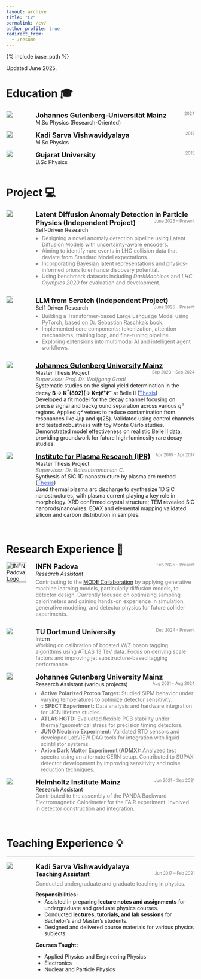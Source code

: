 ```yaml
---
layout: archive
title: "CV"
permalink: /cv/
author_profile: true
redirect_from:
  - /resume
---
```


{% include base_path %}

<!-- taken from https://emiliendupont.github.io/resume/  -->

Updated June 2025.

Education 🎓
======

<!-- M.Sc -->
<div style="display:flex;">

  <div style="flex:0.5; padding-right:5%">
    <img src="{{ site.url }}/images/resume/JGU.png" style="align:left; border: 1px solid #d3d3d3; border-style: outset;">
  </div>

  <div style="flex:4;">
    <p style="margin:0px">
      <b style="font-size: 130%;">Johannes Gutenberg-Universität Mainz</b>
      <span style="float:right; font-size:80%; color:#7a7a7a;">2024</span>
    </p>
    M.Sc Physics (Research-Oriented)
    <div style="color:#7a7a7a">
    </div>
  </div>
</div>
<hr style="height:1em; margin:0em; visibility:hidden;" />

<!-- M.Sc -->
<div style="display:flex;">

  <div style="flex:0.5; padding-right:5%">
    <img src="{{ site.url }}/images/resume/KSV.png" style="align:left; border: 1px solid #d3d3d3; border-style: outset;">
  </div>

  <div style="flex:4;">
    <p style="margin:0px">
      <b style="font-size: 130%;">Kadi Sarva Vishwavidyalaya</b>
      <span style="float:right; font-size:80%; color:#7a7a7a;">2017 </span>
    </p>
    M.Sc Physics
    <div style="color:#7a7a7a">
    </div>
  </div>
</div>
<hr style="height:1em; margin:0em; visibility:hidden;" />


<!-- B.Sc -->
<div style="display:flex;">

  <div style="flex:0.5; padding-right:5%">
    <img src="{{ site.url }}/images/resume/GU.png" style="align:left; border: 1px solid #d3d3d3; border-style: outset;">
  </div>

  <div style="flex:4;">
    <p style="margin:0px">
      <b style="font-size: 130%;">Gujarat University</b>
      <span style="float:right; font-size:80%; color:#7a7a7a;">2015 </span>
    </p>
    B.Sc Physics
    <div style="color:#7a7a7a">
    </div>
  </div>
</div>
<hr style="height:1em; margin:0em; visibility:hidden;" />



Project 💻
======
<!-- Anomaly Detection in Particle Physics Project -->
<div style="display:flex;">

  <div style="flex:0.5; padding-right:5%">
    <img src="{{ site.url }}images/resume/Anomaly.png" style="align:left; border: 1px solid #d3d3d3; border-style: outset;">
  </div>

  <div style="flex:4;">
    <p style="margin:0px">
      <b style="font-size: 130%;">Latent Diffusion Anomaly Detection in Particle Physics (Independent Project)</b>
      <span style="float:right; font-size:80%; color:#7a7a7a;">June 2025 – Present</span>
    </p>
    Self-Driven Research
    <ul style="margin-top: 5px; padding-left: 1.2em; color:#7a7a7a">
      <li>Designing a novel anomaly detection pipeline using Latent Diffusion Models with uncertainty-aware encoders.</li>
      <li>Aiming to identify rare events in LHC collision data that deviate from Standard Model expectations.</li>
      <li>Incorporating Bayesian latent representations and physics-informed priors to enhance discovery potential.</li>
      <li>Using benchmark datasets including <i>DarkMachines</i> and <i>LHC Olympics 2020</i> for evaluation and development.</li>
    </ul>
  </div>
</div>
<hr style="height:1em; margin:0em; visibility:hidden;" />


<!-- LLM from Scratch Project -->
<div style="display:flex;">

  <div style="flex:0.5; padding-right:5%">
    <img src="{{ site.url }}images/resume/llm.jpg" style="align:left; border: 1px solid #d3d3d3; border-style: outset;">
  </div>

  <div style="flex:4;">
    <p style="margin:0px">
      <b style="font-size: 130%;">LLM from Scratch (Independent Project)</b>
      <span style="float:right; font-size:80%; color:#7a7a7a;">June 2025 – Present</span>
    </p>
    Self-Driven Research
    <ul style="margin-top: 5px; padding-left: 1.2em; color:#7a7a7a">
      <li>Building a Transformer-based Large Language Model using PyTorch, based on Dr. Sebastian Raschka’s book.</li>
      <li>Implemented core components: tokenization, attention mechanisms, training loop, and fine-tuning pipeline.</li>
      <li>Exploring extensions into multimodal AI and intelligent agent workflows.</li>
    </ul>
  </div>
</div>
<hr style="height:1em; margin:0em; visibility:hidden;" />

<!-- JGU Mainz Master Thesis -->
<div style="display:flex;">

  <div style="flex:0.5; padding-right:5%">
    <img src="{{ site.url }}/images/resume/JGU.png" style="align:left; border: 1px solid #d3d3d3; border-style: outset;">
  </div>

  <div style="flex:4;">
    <p style="margin:0px">
      <b style="font-size: 130%;"><a href="https://www.uni-mainz.de/" target="_blank" style="color: black;">Johannes Gutenberg University Mainz</a></b>
      <span style="float:right; font-size:80%; color:#7a7a7a;">Sep 2023 - Sep 2024</span>
    </p>
    Master Thesis Project
    <div style="color:#7a7a7a">
      <i>Supervisor: Prof. Dr. Wolfgang Gradl</i>
    </div>
    <div>
      Systematic studies on the signal yield determination in the decay <b>B → K<sup>*</sup>(892)(→ Kπ)ℓ<sup>+</sup>ℓ<sup>−</sup></b> at Belle II 
      (<a href="https://www.dropbox.com/scl/fi/ac03vek7c21n0boqmjn9f/JGU_MT_Final.pdf?rlkey=34ryj05t0v9nmdlkft403lghk&st=sjq55f1q&dl=0" target="_blank" style="color:RoyalBlue;">Thesis</a>)<br/>
      Developed a fit model for the decay channel focusing on precise signal and background separation across various <i>q²</i> regions. Applied <i>q²</i> vetoes to reduce contamination from resonances like J/ψ and ψ(2S). Validated using control channels and tested robustness with toy Monte Carlo studies. Demonstrated model effectiveness on realistic Belle II data, providing groundwork for future high-luminosity rare decay studies.
    </div>
  </div>
</div>
<hr style="height:1em; margin:0em; visibility:hidden;" />

<!-- IPR Master Thesis -->
<div style="display:flex;">

  <div style="flex:0.5; padding-right:5%">
    <img src="{{ site.url }}/images/resume/ipr.png" style="align:left; border: 1px solid #d3d3d3; border-style: outset;">
  </div>

  <div style="flex:4;">
    <p style="margin:0px">
      <b style="font-size: 130%;"><a href="https://www.ipr.res.in/" target="_blank" style="color: black;">Institute for Plasma Research (IPR)</a></b>
      <span style="float:right; font-size:80%; color:#7a7a7a;">Apr 2016 - Apr 2017</span>
    </p>
    Master Thesis Project
    <div style="color:#7a7a7a">
      <i>Supervisor: Dr. Balasubramanian C.</i>
    </div>
    <div>
      Synthesis of SiC 1D nanostructure by plasma arc method 
      (<a href="https://www.dropbox.com/scl/fi/2reem9g2byskaq7mjzi6v/KSV-Master-Thesis.pdf?rlkey=k0ld4mff2rjxqk37s55aoz0eb&st=64a9llzx&dl=0" target="_blank" style="color:RoyalBlue;">Thesis</a>)<br/>
      Used thermal plasma arc discharge to synthesize 1D SiC nanostructures, with plasma current playing a key role in morphology. XRD confirmed crystal structure; TEM revealed SiC nanorods/nanowires. EDAX and elemental mapping validated silicon and carbon distribution in samples.
    </div>
  </div>
</div>
<hr style="height:2em; margin:0em; visibility:hidden;" />



Research Experience 💼
======
<!-- INFN Padova -->
<div style="display:flex; align-items: flex-start; margin-bottom: 1em;">

  <div style="flex:0.5; padding-right:5%;">
    <img src="{{ site.url }}/images/resume/INFN_Padova.png" alt="INFN Padova Logo" style="max-width:100%; border: 1px solid #d3d3d3; border-style: outset;">
  </div>

  <div style="flex:4;">
    <p style="margin:0px;">
      <b style="font-size: 130%;">INFN Padova</b>
      <span style="float:right; font-size: 80%; color: #7a7a7a;">Feb 2025 – Present</span>
    </p>
    <i>Research Assistant</i>
    <div style="color: #7a7a7a; margin-top: 5px;">
      Contributing to the <a href="https://mode-collaboration.github.io/" target="_blank">MODE Collaboration</a> by applying generative machine learning models, particularly diffusion models, to detector design. Currently focused on optimizing sampling calorimeters and gaining hands-on experience in simulation, generative modeling, and detector physics for future collider experiments.
    </div>
  </div>
</div>
<hr style="height:1em; margin:0em; visibility:hidden;" />

<!-- TU Dortmund -->
<div style="display:flex;">

  <div style="flex:0.5; padding-right:5%">
    <img src="{{ site.url }}/images/resume/TUD.png" style="align:left; border: 1px solid #d3d3d3; border-style: outset;">
  </div>

  <div style="flex:4;">
    <p style="margin:0px">
      <b style="font-size: 130%;">TU Dortmund University</b>
      <span style="float:right; font-size:80%; color:#7a7a7a;">Dec 2024 - Present</span>
    </p>
    Intern
    <div style="color:#7a7a7a">
      Working on calibration of boosted W/Z boson tagging algorithms using ATLAS 13 TeV data. Focus on deriving scale factors and improving jet substructure-based tagging performance.
    </div>
  </div>
</div>
<hr style="height:1em; margin:0em; visibility:hidden;" />

<!-- JGU Mainz -->
<div style="display:flex;">

  <div style="flex:0.5; padding-right:5%">
    <img src="{{ site.url }}/images/resume/JGU.png" style="align:left; border: 1px solid #d3d3d3; border-style: outset;">
  </div>

  <div style="flex:4;">
    <p style="margin:0px">
      <b style="font-size: 130%;">Johannes Gutenberg University Mainz</b>
      <span style="float:right; font-size:80%; color:#7a7a7a;">Aug 2021 - Aug 2024</span>
    </p>
    Research Assistant (various projects)
    <div style="color:#7a7a7a">
      <ul style="margin: 0.5em 0 0 1em; padding: 0;">
        <li><b>Active Polarized Proton Target:</b> Studied SiPM behavior under varying temperatures to optimize detector sensitivity.</li>
        <li><b>τ SPECT Experiment:</b> Data analysis and hardware integration for UCN lifetime studies.</li>
        <li><b>ATLAS HGTD:</b> Evaluated flexible PCB stability under thermal/geometrical stress for precision timing detectors.</li>
        <li><b>JUNO Neutrino Experiment:</b> Validated RTD sensors and developed LabVIEW DAQ tools for integration with liquid scintillator systems.</li>
        <li><b>Axion Dark Matter Experiment (ADMX):</b> Analyzed test spectra using an alternate CERN setup. Contributed to SUPAX detector development by improving sensitivity and noise reduction techniques.</li>
      </ul>
    </div>
  </div>
</div>
<hr style="height:1em; margin:0em; visibility:hidden;" />

<!-- HIM Mainz -->
<div style="display:flex;">

  <div style="flex:0.5; padding-right:5%">
    <img src="{{ site.url }}/images/resume/him.png" style="align:left; border: 1px solid #d3d3d3; border-style: outset;">
  </div>

  <div style="flex:4;">
    <p style="margin:0px">
      <b style="font-size: 130%;">Helmholtz Institute Mainz</b>
      <span style="float:right; font-size:80%; color:#7a7a7a;">Jun 2021 - Sep 2021</span>
    </p>
    Research Assistant
    <div style="color:#7a7a7a">
      Contributed to the assembly of the PANDA Backward Electromagnetic Calorimeter for the FAIR experiment. Involved in detector construction and integration.
    </div>
  </div>
</div>
<hr style="height:2em; margin:0em; visibility:hidden;" />

Teaching Experience 💡 
======
<hr style="margin-top: 0.5em; margin-bottom: 1em;" />

<!-- KSV Teaching Assistant -->
<div style="display:flex;">

  <div style="flex:0.5; padding-right:5%">
    <img src="{{ site.url }}/images/resume/KSV.png" style="align:left; border: 1px solid #d3d3d3; border-style: outset;">
  </div>

  <div style="flex:4;">
    <p style="margin:0px">
      <b style="font-size: 130%;">Kadi Sarva Vishwavidyalaya</b><br/>
      <b style="font-size: 110%;">Teaching Assistant</b>
      <span style="float:right; font-size:80%; color:#7a7a7a;">Jun 2017 – Feb 2021</span>
    </p>
    <div style="color:#7a7a7a; margin-top: 0.5em;">
      Conducted undergraduate and graduate teaching in physics.
    </div>
    <p style="margin:0.8em 0 0.2em 0;"><b>Responsibilities:</b></p>
    <ul style="margin-top: 0.2em;">
      <li>Assisted in preparing <b>lecture notes and assignments</b> for undergraduate and graduate physics courses.</li>
      <li>Conducted <b>lectures, tutorials, and lab sessions</b> for Bachelor’s and Master’s students.</li>
      <li>Designed and delivered course materials for various physics subjects.</li>
    </ul>
    <p style="margin:0.8em 0 0.2em 0;"><b>Courses Taught:</b></p>
    <ul>
      <li>Applied Physics and Engineering Physics</li>
      <li>Electronics</li>
      <li>Nuclear and Particle Physics</li>
    </ul>
  </div>
</div>
<hr style="height:2em; margin:0em; visibility:hidden;" />

<!--   
Awards 
======
<ul>
  <li>
    <b>Knight-Hennessy Scholarship </b>
    <span style="float:right; font-size:80%; color:#7a7a7a;">2021</span> <br>
    <i>PhD funding</i>
  </li>
<!-- 
  <li>
    <b>Cambridge' Department of Engineering Scholarship </b>
    <span style="float:right; font-size:80%; color:#7a7a7a;">2018</span> <br>
    <i>MPhil funding</i>
  </li>
<!-- 
  <li>
    <b>Valedictorian </b>
    <span style="float:right; font-size:80%; color:#7a7a7a;">2018</span> <br>
    <i>MPhil funding</i>
  </li> -->

  <!-- <li>
    <b>Silicon Valley Startup Camp</b>
    <span style="float:right; font-size:80%;color:#7a7a7a;">2018</span> <br>
    <i>Trip organized for rising Swiss entrepreneurs.</i>
  </li> -->
